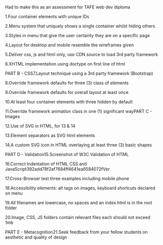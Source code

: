 Had to make this as an assessment for TAFE web dev diploma

1.Four container elements with unique IDs

2.Menu system that uniquely shows a single container whilst hiding others

3.Styles in menu that give the user certainty they are on a specific page

4.Layout for desktop and mobile resemble the wireframes given

5.Deliver css, js and html only, use CDN source to load 3rd party framework

6.XHTML implementation using doctype on first line of html

PART B - CSS7.Layout technique using a 3rd party framework (Bootstrap)

8.Override framework defaults for three (3) class of elements

9.Override framework defaults for overall layout at least once

10.At least four container elements with three hidden by default

11.Override framework animation class in one (1) significant wayPART C - Images

12.Use of SVG in HTML, for 13 & 14

13.Element separators as SVG html elements

14.A custom SVG icon in HTML overlaying at least three (3) basic shapes

PART D - Validation15.Screenshot of W3C Validation of HTML

16.Correct Indentation of HTML CSS and JavaScript392add78f2af7684ff4641ea6584072fVer. 

17.Cross-Browser test three examples including mobile phone

18.Accessibility elements: alt tags on images, keyboard shortcuts declared on menu

19.All filenames are lowercase, no spaces and an index.html is in the root folder

20.Image, CSS, JS folders contain relevant files each should not exceed 1mb

PART E - Metacognition21.Seek feedback from your fellow students on aesthetic and quality of design
